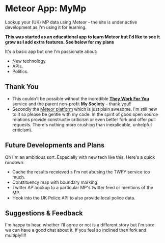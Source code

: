 # Meteor App: MyMp

Lookup your (UK) MP data using Meteor - the site is under active development as I'm using it for learning.

**This was started as an educational app to learn Meteor but I'd like to see it grow as I add extra features. See below for my plans**

It's a basic app but one I'm passionate about:
 * New technology.
 * APIs.
 * Politics.
 
## Thank You
* This couldn't be possible without the incredible **[They Work For You](https://www.mysociety.org/)** service and the parent non-profit **My Society** - thank you!!
* Secondly the [Meteor platform](http://www.meteor.com) which is just plain awesome. I'm still new to it so please be gentle with my code. In the spirit of good open source relations provide constructiv criticism or even better fork and offer pull requests. There's nothing more crushing than inexplicable, unhelpful criticism).

## Future Developments and Plans
Oh I'm an ambitious sort. Especially with new tech like this. Here's a quick rundown:
* Cache the results receieved s I'm not abusing the TWFY service too much.
* Constituency map with boundary marking.
* Twitter AP hookup to a particular MP's twitter feed or mentions of the MP.
* Hook into the UK Police API to also provide local police data.

## Suggestions & Feedback
I'm happy to hear. whether I'll agree or not is a different story but I'm sure we can have a good chat about it. If you feel so inclined then fork and multiply!!!!
